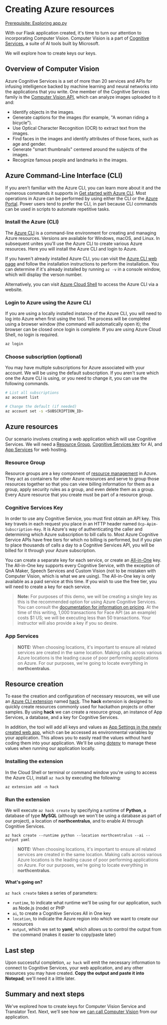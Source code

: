 # Creating Azure resources

[Prerequisite: Exploring app.py](./explore-app-py.md)

With our Flask application created, it's time to turn our attention to incorporating Computer Vision. Computer Vision is a part of [Cognitive Services](https://azure.microsoft.com/services/cognitive-services), a suite of AI tools built by Microsoft.

We will explore how to create keys our keys.

## Overview of Computer Vision

Azure Cognitive Services is a set of more than 20 services and APIs for infusing intelligence backed by machine learning and neural networks into the applications that you write. One member of the Cognitive Services family is the [Computer Vision API](https://azure.microsoft.com/services/cognitive-services/computer-vision/), which can analyze images uploaded to it and:

- Identify objects in the images.
- Generate captions for the images (for example, "A woman riding a bicycle").
- Use Optical Character Recognition (OCR) to extract text from the images.
- Find faces in the images and identify attributes of those faces, such as age and gender.
- Generate "smart thumbnails" centered around the subjects of the images.
- Recognize famous people and landmarks in the images.

## Azure Command-Line Interface (CLI)

If you aren't familiar with the Azure CLI, you can learn more about it and the numerous commands it supports in [Get started with Azure CLI](https://docs.microsoft.com/cli/azure/get-started-with-azure-cli?view=azure-cli-latest). Most operations in Azure can be performed by using either the CLI or the [Azure Portal](https://portal.azure.com). Power users tend to prefer the CLI, in part because CLI commands can be used in scripts to automate repetitive tasks.

### Install the Azure (CLI)

The [Azure CLI](https://docs.microsoft.com/cli/azure/get-started-with-azure-cli?view=azure-cli-latest) is a command-line environment for creating and managing Azure resources. Versions are available for Windows, macOS, and Linux. In subsequent unites you'll use the Azure CLI to create various Azure resources. Here you will install the Azure CLI and login to Azure.

If you haven't already installed Azure CLI, you can visit the [Azure CLI web page](https://docs.microsoft.com/cli/azure/install-azure-cli?view=azure-cli-latest) and follow the installation instructions to perform the installation. You can determine if it's already installed by running `az -v` in a console window, which will display the verson number.

Alternatively, you can visit [Azure Cloud Shell](https://shell.azure.com) to access the Azure CLI via a website.

### Login to Azure using the Azure CLI

If you are using a locally installed instance of the Azure CLI, you will need to log into Azure when first using the tool. The process will be completed using a browser window (the command will automatically open it); the browser can be closed once login is complete. If you are using Azure Cloud Shell, no login is required.

``` bash
az login
```

### Choose subscription (optional)

You may have multiple subscriptions for Azure associated with your account. We will be using the default subscription. If you aren't sure which one the Azure CLI is using, or you need to change it, you can use the following commands.

``` bash
# List all subscriptions
az account list

# Change the default (if needed)
az account set -s <SUBSCRIPTION_ID>
```

## Azure resources

Our scenario involves creating a web application which will use Cognitive Services. We will need a [Resource Group](#resource-group), [Cognitive Services key](#cognitive-services-key) for AI, and [App Services](#app-services) for web hosting.

### Resource Group

Resource groups are a key component of [resource management](https://docs.microsoft.com/azure/azure-resource-manager/resource-group-overview) in Azure. They act as containers for other Azure resources and serve to group those resources together so that you can view billing information for them as a group, apply security rules as a group, and even delete them as a group. Every Azure resource that you create must be part of a resource group.

### Cognitive Services Key

In order to use any Cognitive Service, you must first obtain an API key. This key travels in each request you place in an HTTP header named `Ocp-Apim-Subscription-Key`. It is Azure's way of authenticating the caller and determining which Azure subscription to bill calls to. Most Azure Cognitive Service APIs have free tiers for which no billing is performed, but if you plan to place thousands of calls a day to a Cognitive Services API, you will be billed for it through your Azure subscription.

You can create a separate key for each service, or create an [All-in-One](https://portal.azure.com/#create/Microsoft.CognitiveServicesAllInOne) key. The All-in-One key supports every Cognitive Service, with the exception of QnA Maker, Speech Services and Custom Vision (not to be mistaken with Computer Vision, which is what we are using). The All-in-One key is only available as a paid service at this time. If you wish to use the free tier, you will need to create a key for each service.

> **Note:** For purposes of this demo, we will be creating a single key as this is the recommended option for using Azure Cognitive Services. You can consult the [documentation for information on pricing](https://azure.microsoft.com/pricing/details/cognitive-services/). At the time of this writing, 1,000 transactions for Face API (as an example) costs $1 US; we will be executing less than 50 transactions. Your instructor will also provide a key if you so desire.

### App Services

> **NOTE:** When choosing locations, it's important to ensure all related services are created in the same location. Making calls across various Azure locations is the leading cause of poor performing applications on Azure. For our purposes, we're going to locate everything in **northcentralus**.

## Resource creation

To ease the creation and configuration of necessary resources, we will use an [Azure CLI extension](https://docs.microsoft.com/cli/azure/azure-cli-extensions-overview?view=azure-cli-latest) named [hack](https://github.com/microsoft/hackwithazure/blob/master/az-hack.md). The **hack** extension is designed to quickly create resources commonly used for hackathon projects or other samples. By using **hack** we can create a resource group, an instance of App Services, a database, and a key for Cognitive Services.

In addition, the tool will add all keys and values as [App Settings in the newly created web app](https://docs.microsoft.com/azure/app-service/configure-common), which can be accessed as environmental variables by your application. This allows you to easily read the values without hard coding them into your application. We'll be using [dotenv](https://github.com/theskumar/python-dotenv) to manage these values when running our application locally.

### Installing the extension

In the Cloud Shell or terminal or command window you're using to access the Azure CLI, install `az hack` by executing the following:

``` terminal
az extension add -n hack
```

### Run the extension

We will execute `az hack create` by specifying a runtime of **Python**, a database of type **MySQL** (although we won't be using a database as part of our project), a location of **northcentralus**, and to enable AI through Cognitive Services.

``` terminal
az hack create --runtime python --location northcentralus --ai --output yaml
```

> **NOTE:** When choosing locations, it's important to ensure all related services are created in the same location. Making calls across various Azure locations is the leading cause of poor performing applications on Azure. For our purposes, we're going to locate everything in **northcentralus**.

#### What's going on?

`az hack create` takes a series of parameters:

- `runtime`, to indicate what runtime we'll be using for our application, such as Node.js (node) or PHP
- `ai`, to create a Cognitive Services All in One key
- `location`, to indicate the Azure region into which we want to create our resources
- `output`, which we set to **yaml**, which allows us to control the output from the command (makes it easier to copy/paste later)

## Last step

Upon successful completion, `az hack` will emit the necessary information to connect to Cognitive Services, your web application, and any other resources you may have created. **Copy the output and paste it into Notepad**; we'll need it a little later.

## Summary and next steps

We've explored how to create keys for Computer Vision Service and Translator Text. Next, we'll see how we [can call Computer Vision](./computer-vision.md) from our application.
